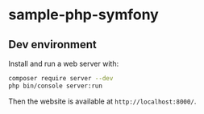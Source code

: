# sample-php-symfony

## Dev environment

Install and run a web server with:

```sh
composer require server --dev
php bin/console server:run
```

Then the website is available at `http://localhost:8000/`.
